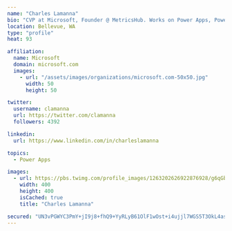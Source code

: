 ```yaml
---
name: "Charles Lamanna"
bio: "CVP at Microsoft, Founder @ MetricsHub. Works on Power Apps, Power Automate, Power Virtual Agent, Common Data Service and Dynamics 365."
location: Bellevue, WA
type: "profile"
heat: 93

affiliation:
  name: Microsoft
  domain: microsoft.com
  images:
    - url: "/assets/images/organizations/microsoft.com-50x50.jpg"
      width: 50
      height: 50

twitter:
  username: clamanna
  url: https://twitter.com/clamanna
  followers: 4392

linkedin:
  url: https://www.linkedin.com/in/charleslamanna

topics:
  - Power Apps

images:
  - url: https://pbs.twimg.com/profile_images/1263202626922876928/g6qGbHZ-_400x400.jpg
    width: 400
    height: 400
    isCached: true
    title: "Charles Lamanna"

secured: "UN3vPGWYC3PmY+jI9j8+fhQ9+YyRLyB61OlF1wOst+i4ujjl7WGS5T3OkL4aso+bIS5LGJY/vJV68iAE5QWBIEBIlUUQZ6WESahdb6Nn8Lcr6J0FeepN/T/RWjYW85XWPellixxaoOcc/UMlx6X89WNTt/juTc30SR3OCGdT4nlfTdJeaTbyc6Amx6H2orQm3o6ImNH6KOks90aPNsyaVQmzRn1d+OeO2e6GiLEGaliA1yhkMwtfp3YkHWbbHTwjXfCdDl4ZCchK0WuvVAWOJSI4qLZQKXY8FmQQrdpHf9IQ/10xIBDCC6PV6YifhNZe66PgE6fRFV1q4KqkW7ubOfRoDHmEaupZ6AfzleNeW/JiTYt3WpUAhVLIlAMaZhwbKweEoX8NeEaRtggEP1qe1cqjfsJCoK7lf6mo1E7+t38=;Fg2kPj0KHUC7ABjd3gXN+g=="
---
```


